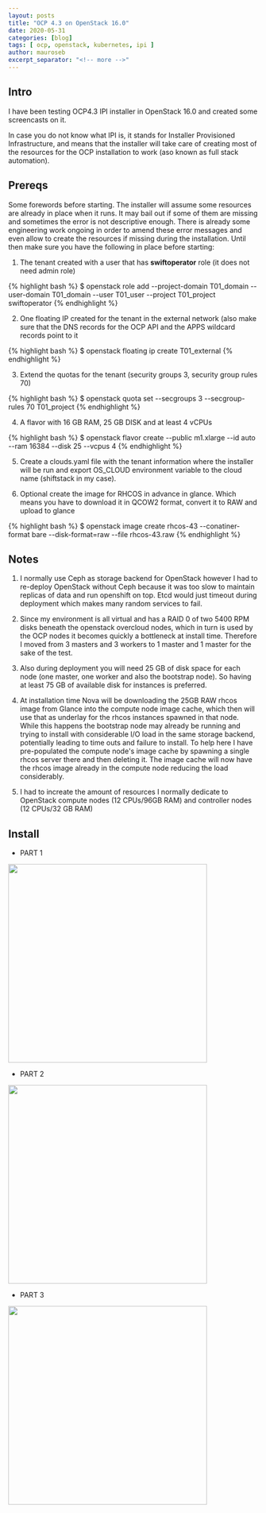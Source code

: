 ```yaml
---
layout: posts
title: "OCP 4.3 on OpenStack 16.0"
date: 2020-05-31
categories: [blog]
tags: [ ocp, openstack, kubernetes, ipi ]
author: mauroseb
excerpt_separator: "<!-- more -->"
---
```


## Intro

I have been testing OCP4.3 IPI installer in OpenStack 16.0 and created some screencasts on it.

In case you do not know what IPI is, it stands for Installer Provisioned Infrastructure, and means that the installer will take care of creating most
of the resources for the OCP installation to work (aso known as full stack automation).


## Prereqs

Some forewords before starting.
The installer will assume some resources are already in place when it runs. It may bail out if some of them are missing and sometimes the error is not descriptive enough.
There is already some engineering work ongoing in order to amend these error messages and even allow to create the resources if missing during the installation.
Until then make sure you have the following in place before starting:

1. The tenant created with a user that has __swiftoperator__ role (it does not need admin role)
  
{% highlight bash %}
$ openstack role add --project-domain T01_domain --user-domain T01_domain --user T01_user --project T01_project swiftoperator
{% endhighlight %}

2. One floating IP created for the tenant in the external network (also make sure that the DNS records for the OCP API and the APPS wildcard records point to it
  
{% highlight bash %}
$ openstack floating ip create T01_external
{% endhighlight %}

3. Extend the quotas for the tenant (security groups 3, security group rules 70)
  
{% highlight bash %}
$ openstack quota set --secgroups 3 --secgroup-rules 70 T01_project
{% endhighlight %}

4. A flavor with 16 GB RAM, 25 GB DISK and at least 4 vCPUs
  
{% highlight bash %}
$ openstack flavor create --public m1.xlarge --id auto --ram 16384 --disk 25 --vcpus 4
{% endhighlight %}

5. Create a clouds.yaml file with the tenant information where the installer will be run and export OS_CLOUD environment variable to the cloud name (shiftstack in my case).

6. Optional create the image for RHCOS in advance in glance. Which means you have to download it in QCOW2 format, convert it to RAW and upload to glance
  
{% highlight bash %}
$ openstack image create rhcos-43 --conatiner-format bare --disk-format=raw --file  rhcos-43.raw
{% endhighlight %}


## Notes

1. I normally use Ceph as storage backend for OpenStack however I had to re-deploy OpenStack without Ceph because it was too slow to maintain replicas of data and run openshift on top. Etcd would just timeout during deployment which makes many random services to fail.

2. Since my environment is all virtual and has a RAID 0 of two 5400 RPM disks beneath the openstack overcloud nodes, which in turn is used by the OCP nodes it becomes quickly a bottleneck at install time. Therefore I moved from 3 masters and 3 workers to 1 master and 1 master for the sake of the test.

3. Also during deployment you will need 25 GB of disk space for each node (one master, one worker and also the bootstrap node). So having at least 75 GB of available disk for instances is preferred.

4. At installation time Nova will be downloading the 25GB RAW rhcos image from Glance into the compute node image cache, which then will use that as underlay for the rhcos instances spawned in that node. While this happens the bootstrap node may already be running and trying to install with considerable I/O load in the same storage backend, potentially leading to time outs and failure to install. To help here I have pre-populated the compute node's image cache by spawning a single rhcos server there and then deleting it. The image cache will now have the rhcos image already in the compute node reducing the load considerably.

5. I had to increate the amount of resources I normally dedicate to OpenStack compute nodes (12 CPUs/96GB RAM) and controller nodes (12 CPUs/32 GB RAM)


## Install

  - PART 1 <br/>
  
  
<a href="https://asciinema.org/a/UKMV4e28IVgfbUbvSf7EKCr8O?speed=2&theme=tango"><img src="https://asciinema.org/a/UKMV4e28IVgfbUbvSf7EKCr8O.png" width="400"/></a>


  - PART 2 <br/>
  
  
<a href="https://asciinema.org/a/2v7MlzyREfsU4S00mLHFe5vjP?speed=2&theme=tango"><img src="https://asciinema.org/a/2v7MlzyREfsU4S00mLHFe5vjP.png" width="400"/></a>


  - PART 3 <br/>
  
  
<a href="https://asciinema.org/a/2W7lnuvonF31lR5WLWCwTmadO?speed=2&theme=tango"><img src="https://asciinema.org/a/2W7lnuvonF31lR5WLWCwTmadO.png" width="400"/></a>
